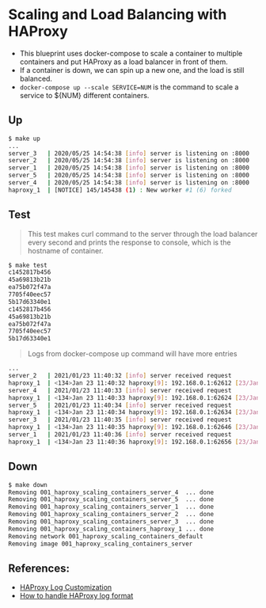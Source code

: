 # Scaling and Load Balancing with HAProxy

- This blueprint uses docker-compose to scale a container to multiple containers and put HAProxy as a load balancer in front of them.
- If a container is down, we can spin up a new one, and the load is still balanced.
- `docker-compose up --scale SERVICE=NUM` is the command to scale a service to ${NUM} different containers.  

## Up

```bash
$ make up
...
server_3   | 2020/05/25 14:54:38 [info] server is listening on :8000
server_2   | 2020/05/25 14:54:38 [info] server is listening on :8000
server_1   | 2020/05/25 14:54:38 [info] server is listening on :8000
server_5   | 2020/05/25 14:54:38 [info] server is listening on :8000
server_4   | 2020/05/25 14:54:38 [info] server is listening on :8000
haproxy_1  | [NOTICE] 145/145438 (1) : New worker #1 (6) forked
```

## Test

> This test makes curl command to the server through the load balancer every second and prints the response to console, which is the hostname of container.

```bash
$ make test
c1452817b456
45a69813b21b
ea75b072f47a
7705f40eec57
5b17d63340e1
c1452817b456
45a69813b21b
ea75b072f47a
7705f40eec57
5b17d63340e1
```

> Logs from docker-compose up command will have more entries

```bash
...
server_2   | 2021/01/23 11:40:32 [info] server received request
haproxy_1  | <134>Jan 23 11:40:32 haproxy[9]: 192.168.0.1:62612 [23/Jan/2021:11:40:32.651] proxy server/server1 0/0/0/1/1 200 137 - - ---- 1/1/0/0/0 0/0 {e8616fab-dff0-493c-9983-ebf7250c} "GET / HTTP/1.1" 1
server_4   | 2021/01/23 11:40:33 [info] server received request
haproxy_1  | <134>Jan 23 11:40:33 haproxy[9]: 192.168.0.1:62624 [23/Jan/2021:11:40:33.669] proxy server/server2 0/0/0/1/1 200 137 - - ---- 1/1/0/0/0 0/0 {e8616fab-dff0-493c-9983-ebf7250c} "GET / HTTP/1.1" 1
server_5   | 2021/01/23 11:40:34 [info] server received request
haproxy_1  | <134>Jan 23 11:40:34 haproxy[9]: 192.168.0.1:62634 [23/Jan/2021:11:40:34.689] proxy server/server3 0/0/0/1/1 200 137 - - ---- 1/1/0/0/0 0/0 {e8616fab-dff0-493c-9983-ebf7250c} "GET / HTTP/1.1" 1
server_3   | 2021/01/23 11:40:35 [info] server received request
haproxy_1  | <134>Jan 23 11:40:35 haproxy[9]: 192.168.0.1:62646 [23/Jan/2021:11:40:35.708] proxy server/server4 0/0/0/1/1 200 137 - - ---- 1/1/0/0/0 0/0 {e8616fab-dff0-493c-9983-ebf7250c} "GET / HTTP/1.1" 1
server_1   | 2021/01/23 11:40:36 [info] server received request
haproxy_1  | <134>Jan 23 11:40:36 haproxy[9]: 192.168.0.1:62656 [23/Jan/2021:11:40:36.730] proxy server/server5 0/0/0/1/1 200 137 - - ---- 1/1/0/0/0 0/0 {e8616fab-dff0-493c-9983-ebf7250c} "GET / HTTP/1.1" 1
```

## Down

```bash
$ make down
Removing 001_haproxy_scaling_containers_server_4  ... done
Removing 001_haproxy_scaling_containers_server_5  ... done
Removing 001_haproxy_scaling_containers_server_1  ... done
Removing 001_haproxy_scaling_containers_server_2  ... done
Removing 001_haproxy_scaling_containers_server_3  ... done
Removing 001_haproxy_scaling_containers_haproxy_1 ... done
Removing network 001_haproxy_scaling_containers_default
Removing image 001_haproxy_scaling_containers_server
```

## References:

- [HAProxy Log Customization](https://www.haproxy.com/blog/haproxy-log-customization/)
- [How to handle HAProxy log format](https://uala.io/how-to-handle-haproxy-log-format/)
